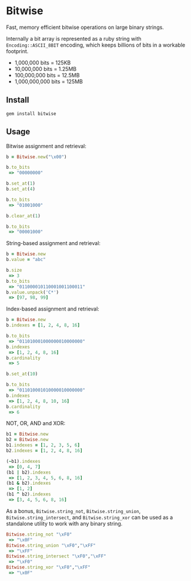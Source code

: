 Bitwise
=======

Fast, memory efficient bitwise operations on large binary strings.

Internally a bit array is represented as a ruby string with `Encoding::ASCII_8BIT` encoding, which keeps billions of bits in a workable footprint.

* 1,000,000 bits = 125KB
* 10,000,000 bits = 1.25MB
* 100,000,000 bits = 12.5MB
* 1,000,000,000 bits = 125MB

Install
-------

    gem install bitwise

Usage
-----

Bitwise assignment and retrieval:

```ruby
b = Bitwise.new("\x00")

b.to_bits
 => "00000000"

b.set_at(1)
b.set_at(4)

b.to_bits
 => "01001000"

b.clear_at(1)

b.to_bits
 => "00001000"
```

String-based assignment and retrieval:

```ruby
b = Bitwise.new
b.value = "abc"

b.size
 => 3
b.to_bits
 => "011000010110001001100011"
b.value.unpack('C*')
 => [97, 98, 99]
```

Index-based assignment and retrieval:

```ruby
b = Bitwise.new
b.indexes = [1, 2, 4, 8, 16]

b.to_bits
 => "011010001000000010000000"
b.indexes
 => [1, 2, 4, 8, 16]
b.cardinality
 => 5

b.set_at(10)

b.to_bits
 => "011010001010000010000000"
b.indexes
 => [1, 2, 4, 8, 10, 16]
b.cardinality
 => 6
```

NOT, OR, AND and XOR:

```ruby
b1 = Bitwise.new
b2 = Bitwise.new
b1.indexes = [1, 2, 3, 5, 6]
b2.indexes = [1, 2, 4, 8, 16]

(~b1).indexes
 => [0, 4, 7]
(b1 | b2).indexes
 => [1, 2, 3, 4, 5, 6, 8, 16]
(b1 & b2).indexes
 => [1, 2]
(b1 ^ b2).indexes
 => [3, 4, 5, 6, 8, 16]
```

As a bonus, `Bitwise.string_not`, `Bitwise.string_union`, `Bitwise.string_intersect`, and `Bitwise.string_xor` can be used as a standalone utility to work with any binary string.

```ruby
Bitwise.string_not "\xF0"
 => "\x0F"
Bitwise.string_union "\xF0","\xFF"
 => "\xFF"
Bitwise.string_intersect "\xF0","\xFF"
 => "\xF0"
Bitwise.string_xor "\xF0","\xFF"
 => "\x0F"
```
